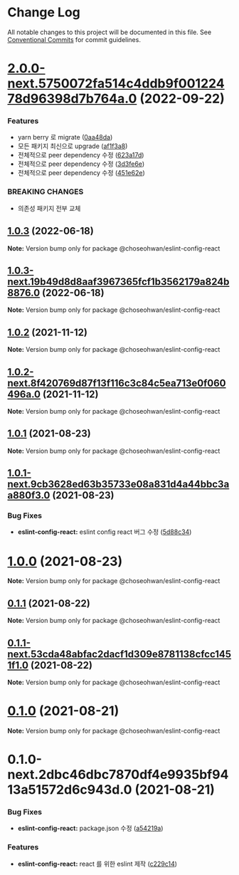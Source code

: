# Change Log

All notable changes to this project will be documented in this file.
See [Conventional Commits](https://conventionalcommits.org) for commit guidelines.

# [2.0.0-next.5750072fa514c4ddb9f00122478d96398d7b764a.0](https://github.com/ChoSeoHwan/library/compare/@choseohwan/eslint-config-react@1.0.3...@choseohwan/eslint-config-react@2.0.0-next.5750072fa514c4ddb9f00122478d96398d7b764a.0) (2022-09-22)


### Features

* yarn berry 로 migrate ([0aa48da](https://github.com/ChoSeoHwan/library/commit/0aa48da43affaffc7e4be0bec669bd1882c23dea))
* 모든 패키지 최신으로 upgrade ([af1f3a8](https://github.com/ChoSeoHwan/library/commit/af1f3a8e78d0aacf03e31bb67c8642b613c1ca13))
* 전체적으로 peer dependency 수정 ([623a17d](https://github.com/ChoSeoHwan/library/commit/623a17da457ab921480cb7a4e53ae94c00870943))
* 전체적으로 peer dependency 수정 ([3d3fe6e](https://github.com/ChoSeoHwan/library/commit/3d3fe6ea599201bb4e94bd317c443482d84f06e2))
* 전체적으로 peer dependency 수정 ([451e62e](https://github.com/ChoSeoHwan/library/commit/451e62e3f5acc760b912abd99ac5f1369cd39e0e))


### BREAKING CHANGES

* 의존성 패키지 전부 교체





## [1.0.3](https://github.com/ChoSeoHwan/library/compare/@choseohwan/eslint-config-react@1.0.3-next.19b49d8d8aaf3967365fcf1b3562179a824b8876.0...@choseohwan/eslint-config-react@1.0.3) (2022-06-18)

**Note:** Version bump only for package @choseohwan/eslint-config-react





## [1.0.3-next.19b49d8d8aaf3967365fcf1b3562179a824b8876.0](https://github.com/ChoSeoHwan/library/compare/@choseohwan/eslint-config-react@1.0.2...@choseohwan/eslint-config-react@1.0.3-next.19b49d8d8aaf3967365fcf1b3562179a824b8876.0) (2022-06-18)

**Note:** Version bump only for package @choseohwan/eslint-config-react





## [1.0.2](https://github.com/ChoSeoHwan/library/compare/@choseohwan/eslint-config-react@1.0.2-next.8f420769d87f13f116c3c84c5ea713e0f060496a.0...@choseohwan/eslint-config-react@1.0.2) (2021-11-12)

**Note:** Version bump only for package @choseohwan/eslint-config-react





## [1.0.2-next.8f420769d87f13f116c3c84c5ea713e0f060496a.0](https://github.com/ChoSeoHwan/library/compare/@choseohwan/eslint-config-react@1.0.1...@choseohwan/eslint-config-react@1.0.2-next.8f420769d87f13f116c3c84c5ea713e0f060496a.0) (2021-11-12)

**Note:** Version bump only for package @choseohwan/eslint-config-react





## [1.0.1](https://github.com/ChoSeoHwan/library/compare/@choseohwan/eslint-config-react@1.0.1-next.9cb3628ed63b35733e08a831d4a44bbc3aa880f3.0...@choseohwan/eslint-config-react@1.0.1) (2021-08-23)

**Note:** Version bump only for package @choseohwan/eslint-config-react





## [1.0.1-next.9cb3628ed63b35733e08a831d4a44bbc3aa880f3.0](https://github.com/ChoSeoHwan/library/compare/@choseohwan/eslint-config-react@1.0.0...@choseohwan/eslint-config-react@1.0.1-next.9cb3628ed63b35733e08a831d4a44bbc3aa880f3.0) (2021-08-23)


### Bug Fixes

* **eslint-config-react:** eslint config react 버그 수정 ([5d88c34](https://github.com/ChoSeoHwan/library/commit/5d88c3405823937ea3317ccaa4c0025813be5473))





# [1.0.0](https://github.com/ChoSeoHwan/library/compare/@choseohwan/eslint-config-react@0.1.1...@choseohwan/eslint-config-react@1.0.0) (2021-08-23)

**Note:** Version bump only for package @choseohwan/eslint-config-react





## [0.1.1](https://github.com/ChoSeoHwan/library/compare/@choseohwan/eslint-config-react@0.1.1-next.53cda48abfac2dacf1d309e8781138cfcc1451f1.0...@choseohwan/eslint-config-react@0.1.1) (2021-08-22)

**Note:** Version bump only for package @choseohwan/eslint-config-react





## [0.1.1-next.53cda48abfac2dacf1d309e8781138cfcc1451f1.0](https://github.com/ChoSeoHwan/library/compare/@choseohwan/eslint-config-react@0.1.0...@choseohwan/eslint-config-react@0.1.1-next.53cda48abfac2dacf1d309e8781138cfcc1451f1.0) (2021-08-22)

**Note:** Version bump only for package @choseohwan/eslint-config-react





# [0.1.0](https://github.com/ChoSeoHwan/library/compare/@choseohwan/eslint-config-react@0.1.0-next.2dbc46dbc7870df4e9935bf9413a51572d6c943d.0...@choseohwan/eslint-config-react@0.1.0) (2021-08-21)

**Note:** Version bump only for package @choseohwan/eslint-config-react





# 0.1.0-next.2dbc46dbc7870df4e9935bf9413a51572d6c943d.0 (2021-08-21)


### Bug Fixes

* **eslint-config-react:** package.json 수정 ([a54219a](https://github.com/ChoSeoHwan/library/commit/a54219a7026bcd56a09c4fb5193f67a636f5208d))


### Features

* **eslint-config-react:** react 를 위한 eslint 제작 ([c229c14](https://github.com/ChoSeoHwan/library/commit/c229c14c59134748ab19ba5bdec29dd8bb57393a))
